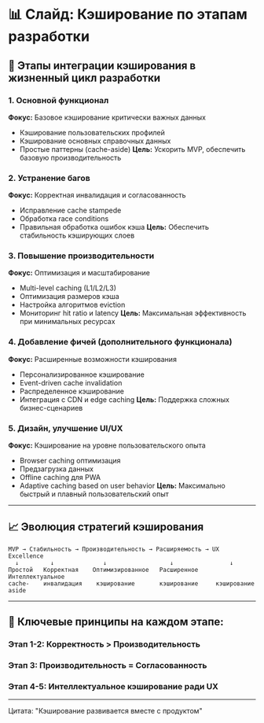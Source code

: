 # 📊 **Слайд: Кэширование по этапам разработки**

## 🎯 **Этапы интеграции кэширования в жизненный цикл разработки**

### **1. Основной функционал**
**Фокус:** Базовое кэширование критически важных данных
- Кэширование пользовательских профилей
- Кэширование основных справочных данных
- Простые паттерны (cache-aside)
**Цель:** Ускорить MVP, обеспечить базовую производительность

### **2. Устранение багов**
**Фокус:** Корректная инвалидация и согласованность
- Исправление cache stampede
- Обработка race conditions
- Правильная обработка ошибок кэша
**Цель:** Обеспечить стабильность кэширующих слоев

### **3. Повышение производительности**
**Фокус:** Оптимизация и масштабирование
- Multi-level caching (L1/L2/L3)
- Оптимизация размеров кэша
- Настройка алгоритмов eviction
- Мониторинг hit ratio и latency
**Цель:** Максимальная эффективность при минимальных ресурсах

### **4. Добавление фичей (дополнительного функционала)**
**Фокус:** Расширенные возможности кэширования
- Персонализированное кэширование
- Event-driven cache invalidation
- Распределенное кэширование
- Интеграция с CDN и edge caching
**Цель:** Поддержка сложных бизнес-сценариев

### **5. Дизайн, улучшение UI/UX**
**Фокус:** Кэширование на уровне пользовательского опыта
- Browser caching оптимизация
- Предзагрузка данных
- Offline caching для PWA
- Adaptive caching based on user behavior
**Цель:** Максимально быстрый и плавный пользовательский опыт

---

## 📈 **Эволюция стратегий кэширования**

```
MVP → Стабильность → Производительность → Расширяемость → UX Excellence
  ↓         ↓              ↓                  ↓                ↓
Простой   Корректная    Оптимизированное   Расширенное     Интеллектуальное
cache-    инвалидация    кэширование       кэширование     кэширование
aside
```

---

## 🎯 **Ключевые принципы на каждом этапе:**

### **Этап 1-2:** Корректность > Производительность
### **Этап 3:** Производительность = Согласованность
### **Этап 4-5:** Интеллектуальное кэширование ради UX

---

Цитата: "Кэширование развивается вместе с продуктом"